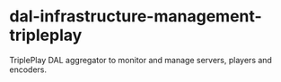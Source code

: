 # dal-infrastructure-management-tripleplay
TriplePlay DAL aggregator to monitor and manage servers, players and encoders.
